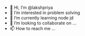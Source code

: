 - 👋 Hi, I’m @lakshpriya
- 👀 I’m interested in problem solving 
- 🌱 I’m currently learning node jd
- 💞️ I’m looking to collaborate on ...
- 📫 How to reach me ...

<!---
lakshpriya/lakshpriya is a ✨ special ✨ repository because its `README.md` (this file) appears on your GitHub profile.
You can click the Preview link to take a look at your changes.
--->
